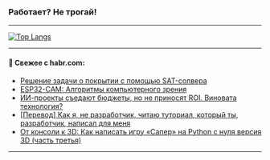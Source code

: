 ### Работает? Не трогай!

---
<!--
#### 🛠️ Technical stack:

![Java](https://img.shields.io/badge/Java-informational?logo=Oracle&style=flat&logoColor=white&color=FF4500)
![Kotlin](https://img.shields.io/badge/Kotlin-informational?logo=Kotlin&style=flat&logoColor=white&color=774D97)
![TS](https://img.shields.io/badge/TypeScript-informational?logo=typeScript&style=flat&logoColor=black&color=017acc)
![Python](https://img.shields.io/badge/Python-informational?logo=Python&style=flat&logoColor=black&color=ffdd54) <br>
![Spring](https://img.shields.io/badge/Spring-informational?logo=Spring&style=flat&logoColor=white&color=6DB33F) 
![SpringBoot](https://img.shields.io/badge/SpringBoot-informational?logo=SpringBoot&style=flat&logoColor=white&color=6DB33F)
![Nest](https://img.shields.io/badge/NestJS-informational?logo=NestJS&style=flat&logoColor=white&color=E0234E) 
![NodeJS](https://img.shields.io/badge/NodeJS-informational?logo=node.js&style=flat&logoColor=white&color=70A760)<br>
![PostgreSQL](https://img.shields.io/badge/PostgreSQL-informational?logo=PostgreSQL&style=flat&logoColor=white&color=DAA520)
![MongoDB](https://img.shields.io/badge/MongoDB-informational?logo=MongoDB&style=flat&logoColor=white&color=870000)
![Apache](https://img.shields.io/badge/Apache-informational?logo=apache&style=flat&logoColor=white&color=f74e28)

___ 
-->

<!--- #### 🛠️ : --->

[![Top Langs](https://github-readme-stats-82jvfl3w3-advtsettinggmailcoms-projects.vercel.app/api/top-langs/?username=zloylis&langs_count=10&hide_title=true&title_color=e6edf3&size_weight=0.5&count_weight=0.5&layout=compact&hide_progress=true&hide_border=true&theme=dracula&hide=css,makefile,cmake)](https://github.com/zloylis)

<!---


####  :octocat:&nbsp;&nbsp; Статистика:

![GitHub stats](https://github-readme-stats-u2qms2cxw-advtsettinggmailcoms-projects.vercel.app/api?username=zloylis&show_icons=true&hide_border=true&theme=dracula&title_color=e6edf3&include_all_commits=true&count_private=true&hide_rank=false&hide_title=true&rank_icon=github)
-->
---

#### 💬 Свежее с habr.com:

<!-- BLOG-POST-LIST:START -->
- [Решение задачи о покрытии с помощью SAT-солвера](https://habr.com/ru/articles/951876/?utm_source=habrahabr&utm_medium=rss&utm_campaign=951876)
- [ESP32-CAM: Алгоритмы компьютерного зрения](https://habr.com/ru/articles/951838/?utm_source=habrahabr&utm_medium=rss&utm_campaign=951838)
- [ИИ-проекты съедают бюджеты, но не приносят ROI. Виновата технология?](https://habr.com/ru/articles/951682/?utm_source=habrahabr&utm_medium=rss&utm_campaign=951682)
- [[Перевод] Как я, не разработчик, читаю туториал, который ты, разработчик, написал для меня](https://habr.com/ru/articles/951794/?utm_source=habrahabr&utm_medium=rss&utm_campaign=951794)
- [От консоли к 3D: Как написать игру «Сапер» на Python с нуля версия 3D &lpar;часть третья&rpar;](https://habr.com/ru/articles/951782/?utm_source=habrahabr&utm_medium=rss&utm_campaign=951782)
<!-- BLOG-POST-LIST:END -->

---

